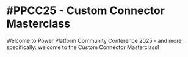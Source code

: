 # #PPCC25 - Custom Connector Masterclass

Welcome to Power Platform Community Conference 2025 - and more specifically: welcome to the Custom Connector Masterclass!
